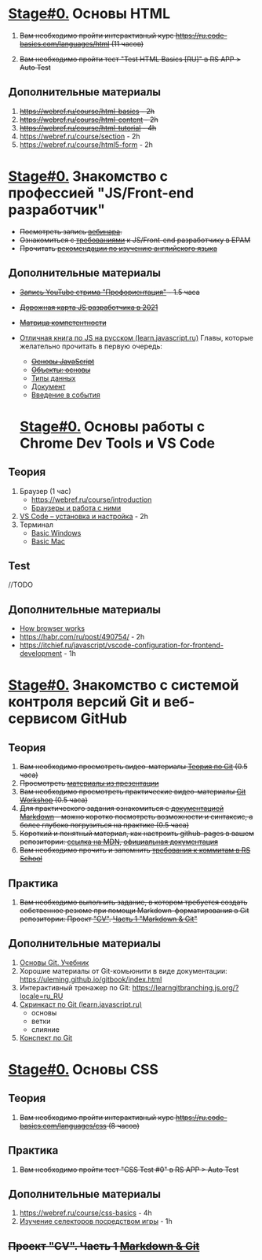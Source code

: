 # [Stage#0.](../../) Основы HTML

1. ~~Вам необходимо пройти интерактивный курс https://ru.code-basics.com/languages/html (11 часов)~~

2. ~~Вам необходимо пройти тест "Test HTML Basics [RU]" в RS APP > Auto Test~~

## Дополнительные материалы
1. ~~https://webref.ru/course/html-basics - 2h~~
2. ~~https://webref.ru/course/html-content - 2h~~
3. ~~https://webref.ru/course/html-tutorial - 4h~~
4. https://webref.ru/course/section - 2h
5. https://webref.ru/course/html5-form - 2h

# [Stage#0.](../../) Знакомство с профессией "JS/Front-end разработчик"

- ~~Посмотреть запись [вебинара](https://www.youtube.com/watch?v=5g1U06QjWZk).~~
- ~~Ознакомиться с [требованиями](js-l1-position-requirements.md) к JS/Front-end разработчику в EPAM~~
- ~~Прочитать [рекомендации по изучению английского языка](https://github.com/rolling-scopes-school/tasks/blob/master/tasks/materials/english.md)~~

## Дополнительные материалы
- ~~[Запись YouTube стрима "Профориентация"](https://www.youtube.com/watch?v=pQ0hr5U8RL0) - 1.5 часа~~
- ~~[Дорожная карта JS разработчика в 2021](https://github.com/kamranahmedse/developer-roadmap)~~
- ~~[Матрица компетентности](https://docs.google.com/spreadsheets/d/e/2PACX-1vRwSn4qxbYHSdQ428OkpArZc4Q22D8dmbzDcRXt-UzkZ1sZfGLoQmm1w-N0Rx_voKLx4i7R_k7cnQgV/pubhtml#)~~
- [Отличная книга по JS на русском (learn.javascript.ru)](https://learn.javascript.ru/)
Главы, которые желательно прочитать в первую очередь:
   - ~~[Основы JavaScript](https://learn.javascript.ru/first-steps)~~
   - ~~[Объекты: основы](https://learn.javascript.ru/object-basics)~~
   - [Типы данных](https://learn.javascript.ru/data-types)
   - [Документ](https://learn.javascript.ru/document)
   - [Введение в события](https://learn.javascript.ru/events)

   # [Stage#0.](../../) Основы работы с Chrome Dev Tools и VS Code

## Теория
1. Браузер (1 час) 
    - https://webref.ru/course/introduction
    - [Браузеры и работа с ними](https://www.youtube.com/watch?v=nd2VYxOsOwY)
2. [VS Code – установка и настройка](https://www.youtube.com/watch?v=nd2VYxOsOwY) - 2h
3. Терминал
     - [Basic Windows](https://www.digitalcitizen.life/command-prompt-how-use-basic-commands)
     - [Basic Mac](https://www.imore.com/how-use-terminal-mac-when-you-have-no-idea-where-start)

## Test
//TODO

## Дополнительные материалы
- [How browser works](https://youtu.be/gdriDw-ciH8)
- https://habr.com/ru/post/490754/ - 2h
- https://itchief.ru/javascript/vscode-configuration-for-frontend-development - 1h

# [Stage#0.](../../) Знакомство с системой контроля версий Git и веб-сервисом GitHub

## Теория 
1. ~~Вам необходимо просмотреть видео-материалы [Теория по Git](https://youtu.be/6e4fVpZNxGM) (0.5 часа)~~
2. ~~Просмотреть [материалы из презентации](https://slides.com/anton_bely/saturday-talk#/2)~~
3. ~~Вам необходимо просмотреть практические видео-материалы [Git Workshop](https://youtu.be/Dlr_E7WfA08) (0.5 часа)~~
4. ~~Для практического задания ознакомиться с [документацией Markdown](https://guides.github.com/features/mastering-markdown/) - можно коротко посмотреть возможности и синтаксис, а более глубоко погрузиться на практике (0.5 часа)~~
5. ~~Короткий и понятный материал, как настроить github-pages в вашем репозитории: [ссылка на MDN](https://developer.mozilla.org/ru/docs/Learn/Common_questions/Using_Github_pages#%D0%B7%D0%B0%D0%B3%D1%80%D1%83%D0%B7%D0%BA%D0%B0_%D1%84%D0%B0%D0%B9%D0%BB%D0%BE%D0%B2_%D0%BD%D0%B0_github), [официальная документация](https://pages.github.com/)~~
6. ~~Вам необходимо прочить и запомнить [требования к коммитам в RS School](https://docs.rs.school/#/git-convention)~~

## Практика 
1. ~~Вам необходимо выполнить задание, в котором требуется создать собственное резюме при помощи Markdown-форматирования в Git репозитории: Проект ["CV"](https://github.com/rolling-scopes-school/tasks/tree/master/tasks/cv). [Часть 1 "Markdown & Git"](https://github.com/rolling-scopes-school/tasks/blob/master/tasks/cv/git-markdown.md)~~

## Дополнительные материалы
1. [Основы Git. Учебник](https://git-scm.com/book/ru/v2/Введение-О-системе-контроля-версий)
2. Хорошие материалы от Git-комьюнити в виде документации: https://uleming.github.io/gitbook/index.html
3. Интерактивный тренажер по Git: https://learngitbranching.js.org/?locale=ru_RU
4. [Скринкаст по Git (learn.javascript.ru)](https://www.youtube.com/watch?v=W4hoc24K93E&list=PLDyvV36pndZFHXjXuwA_NywNrVQO0aQqb)
    - основы
    - ветки
    - слияние
5. [Конспект по Git](https://www.evernote.com/shard/s368/client/snv?noteGuid=b1359883-2b9e-419a-b9de-dd959fc05f05&noteKey=97c0f19486d851b3&sn=https%3A%2F%2Fwww.evernote.com%2Fshard%2Fs368%2Fsh%2Fb1359883-2b9e-419a-b9de-dd959fc05f05%2F97c0f19486d851b3&title=Git)

# [Stage#0.](../../) Основы CSS
## Теория 
1. ~~Вам необходимо пройти интерактивный курс https://ru.code-basics.com/languages/css (8 часов)~~

## Практика 
1. ~~Вам необходимо пройти тест "CSS Test #0" в RS APP > Auto Test~~

## Дополнительные материалы
1. https://webref.ru/course/css-basics - 4h
2. [Изучение селекторов посредством игры](https://flukeout.github.io/) - 1h

## ~~Проект "CV". Часть 1 [Markdown & Git](git-markdown.md)~~